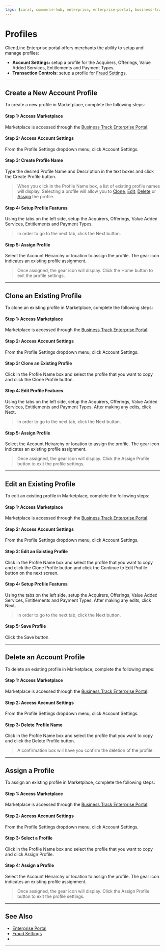 ```yaml
---
tags: [carat, commerce-hub, enterprise, enterprise-portal, business-track,profiles, virtual-terminal, reporting, settings]
---
```


# Profiles

ClientLine Enterprise portal offers merchants the ability to setup and manage profiles:

- **Account Settings:** setup a profile for the Acquirers, Offerings, Value Added Services, Entitlements and Payment Types.
- **Transaction Controls:** setup a profile for [Fraud Settings](?path=docs/Resources/Guides/Fraud/Fraud-Settings.md).

---

## Create a New Account Profile

To create a new profile in Marketplace, complete the following steps:

#### Step 1: Access Marketplace

Marketplace is accessed through the [Business Track Enterprise Portal](https://www.businesstrack.com).

#### Step 2: Access Account Settings

From the Profile Settings dropdown menu, click Account Settings. 

#### Step 3: Create Profile Name
Type the desired Profile Name and Description in the text boxes and click the Create Profile button. 

<!-- theme: Info -->
> When you click in the Profile Name box, a list of existing profile names will display. Selecting a profile will allow you to [Clone](#clone-an-existing-profile), [Edit](#edit-an-existing-profile), [Delete](#delete-an-existing-profile) or [Assign](#assign-an-esisting-profile) the profile. 

#### Step 4: Setup Profile Features

Using the tabs on the left side, setup the Acquirers, Offerings, Value Added Services, Entitlements and Payment Types.

<!-- theme: Info -->
> In order to go to the next tab, click the Next button. 

#### Step 5: Assign Profile

Select the Account Heirarchy or location to assign the profile. The gear icon indicates an existing profile assignment.

<!-- theme: Info -->
> Once assigned, the gear icon will display. Click the Home button to exit the profile settings. 

---

## Clone an Existing Profile

To clone an existing profile in Marketplace, complete the following steps:

#### Step 1: Access Marketplace

Marketplace is accessed through the [Business Track Enterprise Portal](https://www.businesstrack.com).

#### Step 2: Access Account Settings

From the Profile Settings dropdown menu, click Account Settings. 

#### Step 3: Clone an Existing Profile 
Click in the Profile Name box and select the profile that you want to copy and click the Clone Profile button.

#### Step 4: Edit Profile Features

Using the tabs on the left side, setup the Acquirers, Offerings, Value Added Services, Entitlements and Payment Types. After making any edits, click Next. 

<!-- theme: Info -->
> In order to go to the next tab, click the Next button. 

#### Step 5: Assign Profile

Select the Account Heirarchy or location to assign the profile. The gear icon indicates an existing profile assignment.

<!-- theme: Info -->
> Once assigned, the gear icon will display. Click the Assign Profile button to exit the profile settings.

---

## Edit an Existing Profile

To edit an existing profile in Marketplace, complete the following steps:

#### Step 1: Access Marketplace

Marketplace is accessed through the [Business Track Enterprise Portal](https://www.businesstrack.com).

#### Step 2: Access Account Settings

From the Profile Settings dropdown menu, click Account Settings. 

#### Step 3: Edit an Existing Profile 

Click in the Profile Name box and select the profile that you want to copy and click the Clone Profile button and click the Continue to Edit Profile button on the next screen.  

#### Step 4: Setup Profile Features

Using the tabs on the left side, setup the Acquirers, Offerings, Value Added Services, Entitlements and Payment Types. After making any edits, click Next. 

<!-- theme: Info -->
> In order to go to the next tab, click the Next button. 

#### Step 5: Save Profile

Click the Save button.

---

## Delete an Account Profile

To delete an existing profile in Marketplace, complete the following steps:

#### Step 1: Access Marketplace

Marketplace is accessed through the [Business Track Enterprise Portal](https://www.businesstrack.com).

#### Step 2: Access Account Settings

From the Profile Settings dropdown menu, click Account Settings. 

#### Step 3: Delete Profile Name

Click in the Profile Name box and select the profile that you want to copy and click the Delete Profile button. 

<!-- theme: Info -->
> A confirmation box will have you confirm the deletion of the profile.

---

## Assign a Profile

To assign an existing profile in Marketplace, complete the following steps:

#### Step 1: Access Marketplace

Marketplace is accessed through the [Business Track Enterprise Portal](https://www.businesstrack.com).

#### Step 2: Access Account Settings

From the Profile Settings dropdown menu, click Account Settings. 

#### Step 3: Select a Profile

Click in the Profile Name box and select the profile that you want to copy and click Assign Profile. 

#### Step 4: Assign a Profile

Select the Account Heirarchy or location to assign the profile. The gear icon indicates an existing profile assignment.

<!-- theme: Info -->
> Once assigned, the gear icon will display. Click the Assign Profile button to exit the profile settings.

---

## See Also

- [Enterprise Portal](?path=docs/Resources/Guides/Enterprise-Portal/Enterprise-Portal.md)
- [Fraud Settings](?path=docs/Resources/Guides/Fraud/Fraud-Settings.md)
- 
---

